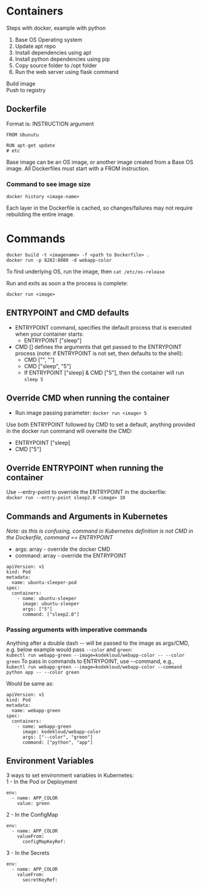 # Containers

Steps with docker, example with python

1. Base OS Operating system
2. Update apt repo
3. Install dependencies using apt
4. Install python dependencies using pip
5. Copy source folder to /opt folder
6. Run the web server using flask command

Build image  
Push to registry

## Dockerfile
Format is: INSTRUCTION argument
```
FROM Ubunutu

RUN apt-get update
# etc
```

Base image can be an OS image, or another image created from a Base OS image.
All Dockerfiles must start with a FROM instruction.

### Command to see image size
`docker history <image-name>`  

Each layer in the Dockerfile is cached, so changes/failures may not require rebuilding the entire image.

# Commands
```
docker build -t <imagename> -f <path to Dockerfile> .
docker run -p 8282:8080 -d webapp-color
```
To find underlying OS, run the image, then `cat /etc/os-release`  

Run and exits as soon a the process is complete:  

`docker run <image>`  

## ENTRYPOINT and CMD defaults

- ENTRYPOINT command, specifies the default process that is executed when your container starts:
  - ENTRYPOINT ["sleep"]
- CMD [] defines the arguments that get passed to the ENTRYPOINT process (note: if ENTRYPOINT is not set, then defaults to the shell):
  - CMD ["<command>", "<parameter>"]
  - CMD ["sleep", "5"]
  - If ENTRYPOINT ["sleep] & CMD ["5"], then the container will run `sleep 5`

## Override CMD when running the container
- Run image passing parameter: `docker run <image> 5`  

Use both ENTRYPOINT followed by CMD to set a default, anything provided in the docker run command will overwite the CMD:
- ENTRYPOINT ["sleep]
- CMD ["5"]

## Override ENTRYPOINT when running the container
Use --entry-point to override the ENTRYPOINT in the dockerfile:  
`docker run --entry-point sleep2.0 <image> 10`  

## Commands and Arguments in Kubernetes
*Note: as this is confusing, command in Kubernetes definition is not CMD in the Dockerfile, command == ENTRYPOINT*  
- args: array - override the docker CMD
- command: array - override the ENTRYPOINT

```
apiVersion: v1
kind: Pod
metadata:
  name: ubuntu-sleeper-pod
spec:
  containers:
    - name: ubuntu-sleeper
      image: ubuntu-sleeper
      args: ["5"]
      command: ["sleep2.0"]
```

### Passing arguments with imperative commands
Anything after a double dash -- will be passed to the image as args/CMD, e.g. below example would pass `--color` and `green`:  
`kubectl run webapp-green --image=kodekloud/webapp-color -- --color green`
To pass in commands to ENTRYPOINT, use --command, e.g.,  
`kubectl run webapp-green --image=kodekloud/webapp-color --command python app -- --color green`

Would be same as:
```
apiVersion: v1
kind: Pod
metadata:
  name: webapp-green
spec:
  containers:
    - name: webapp-green
      image: kodekloud/webapp-color
      args: ["--color", "green"]
      command: ["python", "app"]
```


## Environment Variables
3 ways to set environment variables in Kubernetes:  
1 - In the Pod or Deployment
```
env:
  - name: APP_COLOR
    value: green
```

2 - In the ConfigMap
```
env:
  - name: APP_COLOR
    valueFrom: 
      configMapKeyRef:
```

3 - In the Secrets
```
env:
  - name: APP_COLOR
    valueFrom: 
      secretKeyRef:
```
